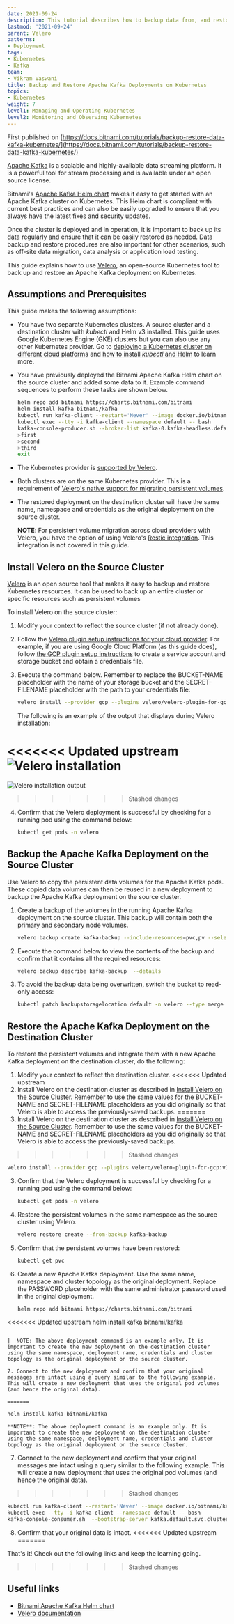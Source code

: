 ```yaml
---
date: 2021-09-24
description: This tutorial describes how to backup data from, and restore data to, Apache Kafka deployments on Kubernetes
lastmod: '2021-09-24'
parent: Velero
patterns:
- Deployment
tags:
- Kubernetes
- Kafka
team:
- Vikram Vaswani
title: Backup and Restore Apache Kafka Deployments on Kubernetes
topics:
- Kubernetes
weight: 7
level1: Managing and Operating Kubernetes
level2: Monitoring and Observing Kubernetes
---
```


First published on [https://docs.bitnami.com/tutorials/backup-restore-data-kafka-kubernetes/](https://docs.bitnami.com/tutorials/backup-restore-data-kafka-kubernetes/)

[Apache Kafka](https://kafka.apache.org/) is a scalable and highly-available data streaming platform. It is a powerful tool for stream processing and is available under an open source license.

Bitnami's [Apache Kafka Helm chart](https://github.com/bitnami/charts/tree/master/bitnami/cassandra) makes it easy to get started with an Apache Kafka cluster on Kubernetes. This Helm chart is compliant with current best practices and can also be easily upgraded to ensure that you always have the latest fixes and security updates.

Once the cluster is deployed and in operation, it is important to back up its data regularly and ensure that it can be easily restored as needed. Data backup and restore procedures are also important for other scenarios, such as off-site data migration, data analysis or application load testing.

This guide explains how to use [Velero](https://velero.io/), an open-source Kubernetes tool to back up and restore an Apache Kafka deployment on Kubernetes.

## Assumptions and Prerequisites

This guide makes the following assumptions:

* You have two separate Kubernetes clusters. A source cluster and a destination cluster with *kubectl* and Helm v3 installed. This guide uses Google Kubernetes Engine (GKE) clusters but you can also use any other Kubernetes provider. Go to [deploying a Kubernetes cluster on different cloud platforms](https://docs.bitnami.com/kubernetes/) and [how to install *kubectl* and Helm](https://docs.bitnami.com/kubernetes/get-started-kubernetes#step-3-install-kubectl-command-line) to learn more.
* You have previously deployed the Bitnami Apache Kafka Helm chart on the source cluster and added some data to it. Example command sequences to perform these tasks are shown below.

    ```bash
    helm repo add bitnami https://charts.bitnami.com/bitnami
    helm install kafka bitnami/kafka
    kubectl run kafka-client --restart='Never' --image docker.io/bitnami/kafka:2.8.0-debian-10-r27 --namespace default --command -- sleep infinity
    kubectl exec --tty -i kafka-client --namespace default -- bash
    kafka-console-producer.sh --broker-list kafka-0.kafka-headless.default.svc.cluster.local:9092 --topic test
    >first
    >second
    >third
    exit
    ```

* The Kubernetes provider is [supported by Velero](https://velero.io/docs/master/supported-providers/).
* Both clusters are on the same Kubernetes provider. This is a requirement of [Velero's native support for migrating persistent volumes](https://velero.io/docs/v1.5/migration-case/).
* The restored deployment on the destination cluster will have the same name, namespace and credentials as the original deployment on the source cluster.

  **NOTE**: For persistent volume migration across cloud providers with Velero, you have the option of using Velero's [Restic integration](https://velero.io/docs/v1.5/restic/). This integration is not covered in this guide.

## Install Velero on the Source Cluster

[Velero](https://velero.io/) is an open source tool that makes it easy to backup and restore Kubernetes resources. It can be used to back up an entire cluster or specific resources such as persistent volumes

To install Velero on the source cluster:

1. Modify your context to reflect the source cluster (if not already done).
2. Follow the [Velero plugin setup instructions for your cloud provider](https://velero.io/docs/master/supported-providers/). For example, if you are using Google Cloud Platform (as this guide does), follow [the GCP plugin setup instructions](https://github.com/vmware-tanzu/velero-plugin-for-gcp#setup) to create a service account and storage bucket and obtain a credentials file.
3. Execute the command below. Remember to replace the BUCKET-NAME placeholder with the name of your storage bucket and the SECRET-FILENAME placeholder with the path to your credentials file:

   ```bash
   velero install --provider gcp --plugins velero/velero-plugin-for-gcp:v1.2.0 --bucket BUCKET-NAME --secret-file SECRET-FILENAME
   ```

   The following is an example of the output that displays during Velero installation:

<<<<<<< Updated upstream
   ![Velero installation](images/velero-installation.png)
=======
   ![Velero installation output](images/velero-installation.png)
>>>>>>> Stashed changes

4. Confirm that the Velero deployment is successful by checking for a running pod using the command below:
  
   ```bash
   kubectl get pods -n velero
   ```

## Backup the Apache Kafka Deployment on the Source Cluster

Use Velero to copy the persistent data volumes for the Apache Kafka pods. These copied data volumes can then be reused in a new deployment to backup the Apache Kafka deployment on the source cluster.

1. Create a backup of the volumes in the running Apache Kafka deployment on the source cluster. This backup will contain both the primary and secondary node volumes.

   ```bash
   velero backup create kafka-backup --include-resources=pvc,pv --selector app.kubernetes.io/instance=kafka
   ```

2. Execute the command below to view the contents of the backup and confirm that it contains all the required resources:

   ```bash
   velero backup describe kafka-backup  --details
   ```

3. To avoid the backup data being overwritten, switch the bucket to read-only access:

   ```bash
   kubectl patch backupstoragelocation default -n velero --type merge --patch '{"spec":{"accessMode":"ReadOnly"}}'
   ```

## Restore the Apache Kafka Deployment on the Destination Cluster

To restore the persistent volumes and integrate them with a new Apache Kafka deployment on the destination cluster, do the following:

1. Modify your context to reflect the destination cluster.
<<<<<<< Updated upstream
2. Install Velero on the destination cluster as described in [Install Velero on the Source Cluster](#Install-Velero-on-the-Source-Cluster). Remember to use the same values for the BUCKET-NAME and SECRET-FILENAME placeholders as you did originally so that Velero is able to access the previously-saved backups.
=======
2. Install Velero on the destination cluster as described in [Install Velero on the Source Cluster](#install-velero-on-the-source-cluster). Remember to use the same values for the BUCKET-NAME and SECRET-FILENAME placeholders as you did originally so that Velero is able to access the previously-saved backups.
>>>>>>> Stashed changes

   ```bash
   velero install --provider gcp --plugins velero/velero-plugin-for-gcp:v1.2.0 --bucket BUCKET-NAME --secret-file SECRET-FILENAME
   ```

3. Confirm that the Velero deployment is successful by checking for a running pod using the command below:

   ```bash
   kubectl get pods -n velero
   ```

4. Restore the persistent volumes in the same namespace as the source cluster using Velero.

   ```bash
   velero restore create --from-backup kafka-backup
   ```

5. Confirm that the persistent volumes have been restored:

   ```bash
   kubectl get pvc
   ```

6. Create a new Apache Kafka deployment. Use the same name, namespace and cluster topology as the original deployment. Replace the PASSWORD placeholder with the same administrator password used in the original deployment.

   ```bash
   helm repo add bitnami https://charts.bitnami.com/bitnami
<<<<<<< Updated upstream
   helm install kafka bitnami/kafka
   ```

|  NOTE: The above deployment command is an example only. It is important to create the new deployment on the destination cluster using the same namespace, deployment name, credentials and cluster topology as the original deployment on the source cluster.

7. Connect to the new deployment and confirm that your original messages are intact using a query similar to the following example. This will create a new deployment that uses the original pod volumes (and hence the original data).

=======
   ```

   ```bash
   helm install kafka bitnami/kafka
   ```

    **NOTE**: The above deployment command is an example only. It is important to create the new deployment on the destination cluster using the same namespace, deployment name, credentials and cluster topology as the original deployment on the source cluster.

7. Connect to the new deployment and confirm that your original messages are intact using a query similar to the following example. This will create a new deployment that uses the original pod volumes (and hence the original data).

>>>>>>> Stashed changes
   ```bash
   kubectl run kafka-client --restart='Never' --image docker.io/bitnami/kafka:2.8.0-debian-10-r27 --namespace default --command -- sleep infinity
   kubectl exec --tty -i kafka-client --namespace default -- bash
   kafka-console-consumer.sh  --bootstrap-server kafka.default.svc.cluster.local:9092 --topic test --from-beginning
   ```
8. Confirm that your original data is intact.
<<<<<<< Updated upstream
=======

That's it! Check out the following links and keep the learning going. 
>>>>>>> Stashed changes

## Useful links

* [Bitnami Apache Kafka Helm chart](https://github.com/bitnami/charts/tree/master/bitnami/kafka)
* [Velero documentation](https://velero.io/docs/master/)
